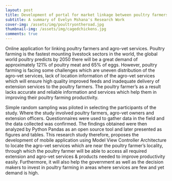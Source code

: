 ```yaml
---
layout: post
title: Development of portal for market linkage between poultry farmers, potential buyers and poultry mapping business services in Tanzania
subtitle: A summary of Evelyn Mshana's Research Work
cover-img: /assets/img/poultryontheroad.jpg
thumbnail-img: /assets/img/cagedchickens.jpg
comments: true
---
```

Online application for linking poultry farmers and agro-vet services. Poultry farming is the fastest mounting livestock sectors in the world, the global world poultry predicts by 2050 there will be a great demand of approximately 121% of poultry meat and 65% of eggs. 
However, poultry farming is facing some challenges which are uneven distribution of the agro-vet services, lack of location information of the agro-vet services which will ensure high quality improved feeds and inadequate delivery of extension services to the poultry farmers.
The poultry farmer’s as a result lacks accurate and reliable information and services which help them in improving their poultry farming productivity. 

Simple random sampling was piloted in selecting the participants of the study. Where the study involved poultry farmers, agro-vet owners and extension officers. 
Questionnaires were used to gather data in the field and the data collected was confirmed. 
The findings obtained were then analyzed by Python Pandas as an open source tool and later presented as figures and tables. 
This research study therefore, proposes the development of mobile application using Model View Controller Architecture to locate the agro-vet services which are near the poultry farmer’s locality, through which the poultry farmer will be able to access all required extension and agro-vet services & products needed to improve productivity easily.
Furthermore, it will also help the government as well as the decision makers to invest in poultry farming in areas where services are few and yet demand is high.

